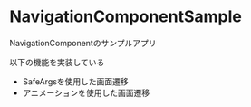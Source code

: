 # NavigationComponentSample
NavigationComponentのサンプルアプリ

以下の機能を実装している
- SafeArgsを使用した画面遷移
- アニメーションを使用した画面遷移
